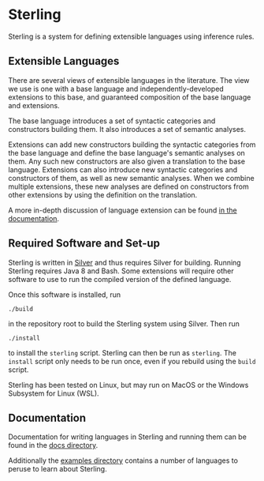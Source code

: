 # Sterling
Sterling is a system for defining extensible languages using inference
rules.


## Extensible Languages
There are several views of extensible languages in the literature.
The view we use is one with a base language and
independently-developed extensions to this base, and guaranteed
composition of the base language and extensions.

The base language introduces a set of syntactic categories and
constructors building them.  It also introduces a set of semantic
analyses.

Extensions can add new constructors building the syntactic categories
from the base language and define the base language's semantic
analyses on them.  Any such new constructors are also given a
translation to the base language.  Extensions can also introduce new
syntactic categories and constructors of them, as well as new semantic
analyses.  When we combine multiple extensions, these new analyses are
defined on constructors from other extensions by using the definition
on the translation.

A more in-depth discussion of language extension can be found [in the
documentation](docs/extensibleLanguages.md).


## Required Software and Set-up
Sterling is written in [Silver](https://github.com/melt-umn/silver) and
thus requires Silver for building.  Running Sterling requires Java 8
and Bash.  Some extensions will require other software to use to run
the compiled version of the defined language.

Once this software is installed, run
```
./build
```
in the repository root to build the Sterling system using Silver.  Then
run
```
./install
```
to install the `sterling` script.  Sterling can then be run as
`sterling`.  The `install` script only needs to be run once, even if
you rebuild using the `build` script.

Sterling has been tested on Linux, but may run on MacOS or the Windows
Subsystem for Linux (WSL).


## Documentation
Documentation for writing languages in Sterling and running them can be
found in the [docs directory](docs/).

Additionally the [examples directory](examples/) contains a number of
languages to peruse to learn about Sterling.
